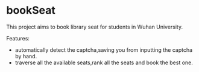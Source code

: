 # bookSeat

This project aims to book library seat for students in Wuhan University.

Features:  
* automatically detect the captcha,saving you from inputting the captcha by hand.  
* traverse all the available seats,rank all the seats and book the best one.

